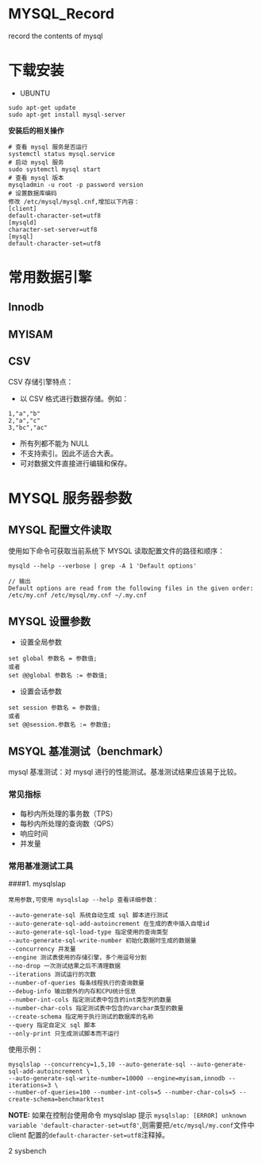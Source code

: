 # MYSQL_Record
record the contents of mysql

# 下载安装
* UBUNTU 
````
sudo apt-get update
sudo apt-get install mysql-server
````

**安装后的相关操作**
````
# 查看 mysql 服务是否运行
systemctl status mysql.service
# 启动 mysql 服务
sudo systemctl mysql start
# 查看 mysql 版本
mysqladmin -u root -p password version
# 设置数据库编码
修改 /etc/mysql/mysql.cnf,增加以下内容：
[client]
default-character-set=utf8
[mysqld]
character-set-server=utf8
[mysql]
default-character-set=utf8
````

# 常用数据引擎
## Innodb

## MYISAM

## CSV
CSV 存储引擎特点：
* 以 CSV 格式进行数据存储。例如：
````
1,"a","b"
2,"a","c"
3,"bc","ac"
````
* 所有列都不能为 NULL
* 不支持索引。因此不适合大表。
* 可对数据文件直接进行编辑和保存。
# MYSQL 服务器参数
## MYSQL 配置文件读取
使用如下命令可获取当前系统下 MYSQL 读取配置文件的路径和顺序：
````
mysqld --help --verbose | grep -A 1 'Default options'

// 输出 
Default options are read from the following files in the given order:
/etc/my.cnf /etc/mysql/my.cnf ~/.my.cnf
````
## MYSQL 设置参数
* 设置全局参数
````
set global 参数名 = 参数值;
或者
set @@global 参数名 := 参数值;
````
* 设置会话参数
````
set session 参数名 = 参数值;
或者
set @@session.参数名 := 参数值;
````
## MSYQL 基准测试（benchmark）
mysql 基准测试：对 mysql 进行的性能测试。基准测试结果应该易于比较。

### 常见指标
* 每秒内所处理的事务数（TPS）
* 每秒内所处理的查询数（QPS）
* 响应时间
* 并发量

### 常用基准测试工具
####1. mysqlslap
````
常用参数,可使用 mysqlslap --help 查看详细参数：

--auto-generate-sql 系统自动生成 sql 脚本进行测试
--auto-generate-sql-add-autoincrement 在生成的表中插入自增id
--auto-generate-sql-load-type 指定使用的查询类型
--auto-generate-sql-write-number 初始化数据时生成的数据量
--concurrency 并发量
--engine 测试表使用的存储引擎，多个用逗号分割
--no-drop 一次测试结果之后不清理数据
--iterations 测试运行的次数
--number-of-queries 每条线程执行的查询数量
--debug-info 输出额外的内存和CPU统计信息
--number-int-cols 指定测试表中包含的int类型列的数量
--number-char-cols 指定测试表中包含的varchar类型的数量
--create-schema 指定用于执行测试的数据库的名称
--query 指定自定义 sql 脚本
--only-print 只生成测试脚本而不运行
````
使用示例：
````
mysqlslap --concurrency=1,5,10 --auto-generate-sql --auto-generate-sql-add-autoincrement \
--auto-generate-sql-write-number=10000 --engine=myisam,innodb --iterations=3 \
--number-of-queries=100 --number-int-cols=5 --number-char-cols=5 --create-schema=benchmarktest
````

**NOTE:** 如果在控制台使用命令 mysqlslap 提示 `mysqlslap: [ERROR] unknown variable 'default-character-set=utf8'`,则需要把`/etc/mysql/my.conf`文件中 client 配置的`default-character-set=utf8`注释掉。




2 sysbench







